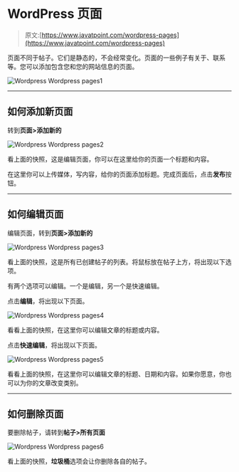 # WordPress 页面

> 原文:[https://www.javatpoint.com/wordpress-pages](https://www.javatpoint.com/wordpress-pages)

页面不同于帖子。它们是静态的，不会经常变化。页面的一些例子有关于、联系等。您可以添加包含您和您的网站信息的页面。

![Wordpress Wordpress pages1](../Images/d2135e109846919ca1b242e5268ab7c2.png)

* * *

## 如何添加新页面

转到**页面>添加新的**

![Wordpress Wordpress pages2](../Images/15ed5b5205c6e2a123a8b70f8d36a378.png)

看上面的快照，这是编辑页面，你可以在这里给你的页面一个标题和内容。

在这里你可以上传媒体，写内容，给你的页面添加标题。完成页面后，点击**发布**按钮。

* * *

## 如何编辑页面

编辑页面，转到**页面>添加新的**

![Wordpress Wordpress pages3](../Images/c5bfc793f780b515b93d07254db4d62c.png)

看上面的快照，这是所有已创建帖子的列表。将鼠标放在帖子上方，将出现以下选项。

有两个选项可以编辑。一个是编辑，另一个是快速编辑。

点击**编辑**，将出现以下页面。

![Wordpress Wordpress pages4](../Images/f90141a5c266971c65045d5370881b29.png)

看看上面的快照，在这里你可以编辑文章的标题或内容。

点击**快速编辑**，将出现以下页面。

![Wordpress Wordpress pages5](../Images/a0f4301c8ef48b9b0f10d86599d2d0e5.png)

看看上面的快照，在这里你可以编辑文章的标题、日期和内容。如果你愿意，你也可以为你的文章改变类别。

* * *

## 如何删除页面

要删除帖子，请转到**帖子>所有页面**

![Wordpress Wordpress pages6](../Images/30d7ea439d655c085c83b7b49b2ef3f5.png)

看上面的快照，**垃圾桶**选项会让你删除各自的帖子。